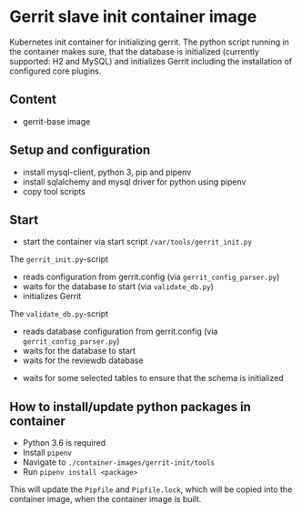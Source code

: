 # Gerrit slave init container image

Kubernetes init container for initializing gerrit. The python script running in
the container makes sure, that the database is initialized (currently supported:
H2 and MySQL) and initializes Gerrit including the installation of configured
core plugins.

## Content

* gerrit-base image

## Setup and configuration

* install mysql-client, python 3, pip and pipenv
* install sqlalchemy and mysql driver for python using pipenv
* copy tool scripts

## Start

* start the container via start script `/var/tools/gerrit_init.py`

The `gerrit_init.py`-script

* reads configuration from gerrit.config (via `gerrit_config_parser.py`)
* waits for the database to start (via `validate_db.py`)
* initializes Gerrit

The `validate_db.py`-script

* reads database configuration from gerrit.config (via `gerrit_config_parser.py`)
* waits for the database to start
* waits for the reviewdb database
+ waits for some selected tables to ensure that the schema is initialized

## How to install/update python packages in container

* Python 3.6 is required
* Install `pipenv`
* Navigate to `./container-images/gerrit-init/tools`
* Run `pipenv install <package>`

This will update the `Pipfile` and `Pipfile.lock`, which will be copied into the
container image, when the container image is built.
